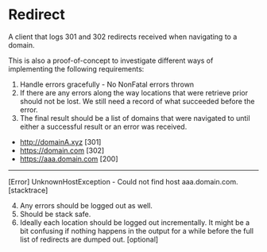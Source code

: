 # Redirect #

A client that logs 301 and 302 redirects received when navigating to a domain.

This is also a proof-of-concept to investigate different ways of implementing the following requirements:

1. Handle errors gracefully - No NonFatal errors thrown
2. If there are any errors along the way locations that were retrieve prior should not be lost. We still need a record of what succeeded before the error.
3. The final result should be a list of domains that were navigated to until either a successful result or an error was received.

  - http://domainA.xyz [301]
  - https://domain.com [302]
  - https://aaa.domain.com [200]

  ------
  [Error]
  UnknownHostException - Could not find host aaa.domain.com.
  [stacktrace]

4. Any errors should be logged out as well.
5. Should be stack safe.
6. Ideally each location should be logged out incrementally. It might be a bit confusing if nothing happens in the output for a while before the full list of redirects are dumped out. [optional]

